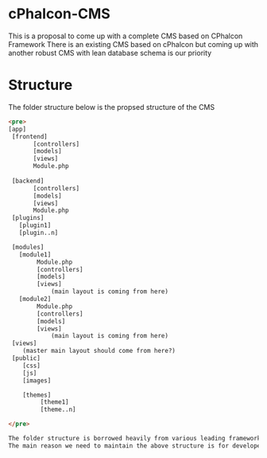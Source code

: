 cPhalcon-CMS
============

This is a proposal to come up with a complete CMS based on CPhalcon Framework
There is an existing CMS based on cPhalcon but coming up with another robust CMS with lean database schema is our priority


Structure
================================================================================
The folder structure below is the propsed structure of the CMS
```html
<pre>
[app]
 [frontend]
	   [controllers]
	   [models]
	   [views]
	   Module.php
    
 [backend]
       [controllers]
	   [models]
	   [views]
	   Module.php  
 [plugins]
   [plugin1]
   [plugin..n]

 [modules]
   [module1]
        Module.php
	    [controllers]
	    [models]
	    [views]
	        (main layout is coming from here)
   [module2]
        Module.php
	    [controllers]
	    [models]
	    [views]
	        (main layout is coming from here)
 [views]
    (master main layout should come from here?)
 [public]
    [css]
    [js]
    [images]

	[themes]
	     [theme1]
	     [theme..n]

</pre>

The folder structure is borrowed heavily from various leading frameworks Such as yii
The main reason we need to maintain the above structure is for developer who will be migrating to use our CMS to find it easier to use
